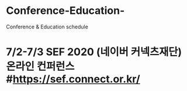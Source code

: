 # Conference-Education-
Conference &amp; Education schedule

# 7/2-7/3  SEF 2020 (네이버 커넥츠재단) 온라인 컨퍼런스 #https://sef.connect.or.kr/
